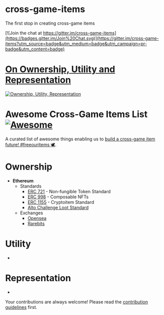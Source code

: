 # cross-game-items

The first stop in creating cross-game items

[![Join the chat at https://gitter.im/cross-game-items](https://badges.gitter.im/Join%20Chat.svg)](https://gitter.im/cross-game-items?utm_source=badge&utm_medium=badge&utm_campaign=pr-badge&utm_content=badge)

# [On Ownership, Utility and Representation](https://medium.com/alto-io/what-makes-an-in-game-item-a-cryptoitem-part-1-b3802525bf20)

[![Ownership, Utility, Representation](https://cdn-images-1.medium.com/max/1000/1*pgvO8LJTmc-6_dQj0CXu6w.png)](https://medium.com/alto-io/what-makes-an-in-game-item-a-cryptoitem-part-1-b3802525bf20)

# Awesome Cross-Game Items List [![Awesome](https://cdn.rawgit.com/sindresorhus/awesome/d7305f38d29fed78fa85652e3a63e154dd8e8829/media/badge.svg)](https://github.com/sindresorhus/awesome)


A curated list of awesome things enabling us to [build a cross-game item future! #freeouritems  🕊️](https://hackernoon.com/building-a-cross-game-item-future-3ce16f3aea7c).

Ownership
==
  - **Ethereum**
    - Standards
        * [ERC 721](http://erc721.org/) - Non-fungible Token Standard
        * [ERC 998](https://github.com/ethereum/EIPs/issues/998) - Composable NFTs
        * [ERC 1155](https://github.com/ethereum/EIPs/issues/1155) - Cryptoitem Standard
        * [Alto Challenge Loot Standard](https://loot.alto.io/)
    - Exchanges
        * [Opensea](http://opensea.io/developers)
        * [Rarebits](https://docs.rarebits.io/docs)

Utility
==
  -    

Representation
==
  -

Your contributions are always welcome! Please read the [contribution guidelines](CONTRIBUTING.md) first.
